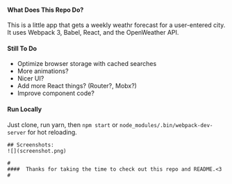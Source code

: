 #### What Does This Repo Do?
This is a little app that gets a weekly weathr forecast for a user-entered city. It uses Webpack 3, Babel, React, and the OpenWeather API.

#### Still To Do
- Optimize browser storage with cached searches
- More animations?
- Nicer UI?
- Add more React things? (Router?, Mobx?)
- Improve component code?

#### Run Locally
Just clone, run yarn, then `npm start` or `node_modules/.bin/webpack-dev-server` for hot reloading.

```
## Screenshots:
![](screenshot.png)

#
####  Thanks for taking the time to check out this repo and README.<3
#
